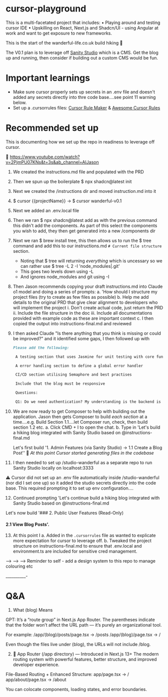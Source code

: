 # cursor-playground

This is a multi-facetated project that includes:
• Playing around and testing cursor IDE
• Upskilling on React, Next.js and Shadcn/UI - using Angular at work and want to get exposure to new frameworks.

This is the start of the wanderful-life.co.uk build hiking 🥾

The V0.1 plan is to leverage off [Sanity Studio](https://www.sanity.io/) which is a CMS. Get the blog up and running, then consider if building out a custom CMS would be fun.

# Important learnings

- Make sure cursor properly sets up secrets in an .env file and doesn't added any secrets directly into thre code base....see point 11 warning below.
- Set up a .cursorrules files: [Cursor Rule Maker](https://cursorrules.agnt.one/chat) & [Awesome Cursor Rules](https://github.com/PatrickJS/awesome-cursorrules)


# Recommended set up

This is documenting how we set up the repo in readiness to leverage off cursor.

🔗 https://www.youtube.com/watch?v=2PjmPU07KNs&t=3s&ab_channel=AIJason

1. We created the instructions.md file and populated with the PRD
2. Then we spun up the boilerplate $ npx shadcn@latest init  
3. Next we created the /instructions dir and moved instruction.md into it
4. $ cursor {{projectName}} -> $ cursor wanderful-v0.1
5. Next we added an .env.local file
6. Then we ran $ npx shadcn@latest add as with the previous command this didn't add the components. 
As part of this select the components you wish to add, they then get generated into a new /components dir
7. Next we ran $ brew install tree, this then allows us to run the $ tree command and add this to our instructions.md `# Current file structure` section.
   - Noting that $ tree will returning _everything_ which is uncessary so we can rather use $  tree -L 2 -I 'node_modules|.git'
   - This goes two levels down using -L
   - And ignores node_modules and git using -I
8. Then Jason recommends copying your draft instructions.md into Claude o1 model and doing a series of prompts:
  a. 'How should I structure my project files (try to create as few files as possible)
  b. Help me add details to the original PRD that give clear alignment to developers who will implement the project
     i. Don't create actual code, just return the PRD
     ii. Include the file structure in the doc
     iii. Include all documentations provided with example code as these are important context
  c. I then copied the output into instructions-final.md and reviewed
9. I then asked Claude "Is there anything that you think is missing or could be improved?" and it identified some gaps, I then followed up with
   ```md
   Please add the following:

    A testing section that uses Jasmine for unit testing with core functionality tested and ensuring each test expects a specific outcome, with no tests overlapping the outcomes.

    A error handling section to define a global error handler

    CI/CD section utilising Semaphore and best practises 

    Include that the blog must be responsive

    Questions:

    Q1: Do we need authentication? My understanding is the backend is managed on Sanity and the blog simply renders the data?
   ```
10. We are now ready to get Composer to help with building out the application. Jason then gets Composer to build _each section_ at a time....e.g. Build Section 1.1....let Composer run, check, then build section
1.2 etc. 
  a. Click CMD + I to open the chat.
  b. Type in 'Let's build a hiking blog integrated with Sanity Studio based on @instructions-final.md 

      Let's first build '1. Admin Features (via Sanity Studio) -> 1.1 Create a Blog Post''
🤖 _At this point Cursor started generating files in the codebase_
11. I then needed to set up /studio-wanderful as a separate repo to run Sanity Studio locally on localhost:3333

⚠️ Cursor did not set up an .env file automatically inside /studio-wanderful (nor did I set one up) so it added the studio secrets directly into the code base. This required prompting it to set up env configuration....

12. Continued prompting
'Let's continue build a hiking blog integrated with Sanity Studio based on @instructions-final.md 

Let's now build '### 2. Public User Features (Read-Only)

#### 2.1 View Blog Posts'. 

13. At this point I 
  a. Added in the `.cursorrules` file as wanted to explicate more expectation for cursor to leverage off.
  b. Tweaked the project structure on instructions-final.md to ensure that .env.local and environment.ts are included for sensitive cred management.


--> --> --> Reminder to self - add a design system to this repo to manage colouring etc

__________-

# Q&A

1) What (blog) Means

GPT: It’s a “route group” in Next.js App Router. The parentheses indicate that the folder won’t affect the URL path — it’s purely an organizational tool.

For example:
/app/(blog)/posts/page.tsx → /posts
/app/(blog)/page.tsx → /

Even though the files live under (blog), the URLs will not include /blog.

2) 🧪 App Router (/app directory) — Introduced in Next.js 13+
The modern routing system with powerful features, better structure, and improved developer experience.

File-Based Routing + Enhanced Structure:
app/page.tsx → /
app/about/page.tsx → /about

You can colocate components, loading states, and error boundaries.




